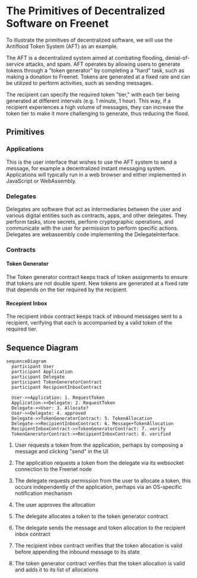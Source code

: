 # The Primitives of Decentralized Software on Freenet

To illustrate the primitives of decentralized software, we will use the Antiflood Token System (AFT) as an example.

The AFT is a decentralized system aimed at combating flooding, denial-of-service attacks, and spam. AFT operates by
allowing users to generate tokens through a "token generator" by completing a "hard" task, such as making a donation to
Freenet. Tokens are generated at a fixed rate and can be utilized to perform activities, such as sending messages.

The recipient can specify the required token "tier," with each tier being generated at different intervals (e.g. 1
minute, 1 hour). This way, if a recipient experiences a high volume of messages, they can increase the token tier to
make it more challenging to generate, thus reducing the flood.

## Primitives

### Applications

This is the user interface that wishes to use the AFT system to send a message, for example a decentralized instant
messaging system. Applications will typically run in a web browser and either implemented in JavaScript or WebAssembly.

### Delegates

Delegates are software that act as intermediaries between the user and various digital entities such as contracts,
apps, and other delegates. They perform tasks, store secrets, perform cryptographic operations, and communicate with
the user for permission to perform specific actions. Delegates are webassembly code implementing the DelegateInterface.

### Contracts

#### Token Generator

The Token generator contract keeps track of token assignments to ensure that tokens are not double spent. New tokens
are generated at a fixed rate that depends on the tier required by the recipient.

#### Recepient Inbox

The recipient inbox contract keeps track of inbound messages sent to a recipient, verifying that each is accompanied
by a valid token of the required tier.

## Sequence Diagram

```mermaid
sequenceDiagram
  participant User
  participant Application
  participant Delegate
  participant TokenGeneratorContract
  participant RecipientInboxContract

  User->>Application: 1. RequestToken
  Application->>Delegate: 2. RequestToken
  Delegate->>User: 3. Allocate?
  User->>Delegate: 4. approved
  Delegate->>TokenGeneratorContract: 5. TokenAllocation
  Delegate->>RecipientInboxContract: 6. Message+TokenAllocation
  RecipientInboxContract->>TokenGeneratorContract: 7. verify
  TokenGeneratorContract->>RecipientInboxContract: 8. verified
```

1. User requests a token from the application, perhaps by composing a message and clicking "send" in the UI

2. The application requests a token from the delegate via its websocket connection to the Freenet node

3. The delegate requests permission from the user to allocate a token, this occurs independently of the
   application, perhaps via an OS-specific notification mechanism

4. The user approves the allocation

5. The delegate allocates a token to the token generator contract

6. The delegate sends the message and token allocation to the recipient inbox contract

7. The recipient inbox contract verifies that the token allocation is valid before appending the inbound 
  message to its state

8. The token generator contract verifies that the token allocation is valid and adds it to its list of
   allocations